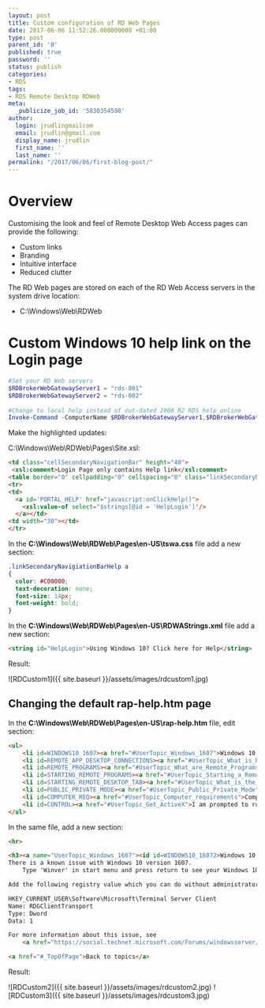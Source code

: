 ```yaml
---
layout: post
title: Custom configuration of RD Web Pages
date: 2017-06-06 11:52:26.000000000 +01:00
type: post
parent_id: '0'
published: true
password: ''
status: publish
categories:
- RDS
tags:
- RDS Remote Desktop RDWeb
meta:
  _publicize_job_id: '5830354598'
author:
  login: jrudlingmailcom
  email: jrudlin@gmail.com
  display_name: jrudlin
  first_name: ''
  last_name: ''
permalink: "/2017/06/06/first-blog-post/"
---
```

# Overview

Customising the look and feel of Remote Desktop Web Access pages can provide the following:

- Custom links
- Branding
- Intuitive interface
- Reduced clutter

The RD Web pages are stored on each of the RD Web Access servers in the system drive location:

- C:\Windows\Web\RDWeb

# Custom Windows 10 help link on the Login page

```powershell
#Set your RD Web servers
$RDBrokerWebGatewayServer1 = "rds-001"
$RDBrokerWebGatewayServer2 = "rds-002"
 
#Change to local help instead of out-dated 2008 R2 RDS help online
Invoke-Command -ComputerName $RDBrokerWebGatewayServer1,$RDBrokerWebGatewayServer2 -ScriptBlock {Set-WebConfigurationProperty -pspath 'MACHINE/WEBROOT/APPHOST/Default Web Site/RDWeb/Pages' -filter "appSettings/add[@key='LocalHelp']" -name "value" -value "true"}
```

Make the highlighted updates:

C:\Windows\Web\RDWeb\Pages\Site.xsl:

```html
<td class="cellSecondaryNavigationBar" height="40">
 <xsl:comment>Login Page only contains Help link</xsl:comment>
<table border="0" cellpadding="0" cellspacing="0" class="linkSecondaryNavigiationBarHelp">
<tr>
<td>
  <a id='PORTAL_HELP' href="javascript:onClickHelp()">
    <xsl:value-of select="$strings[@id = 'HelpLogin']"/>
  </a></td>
<td width="30"></td>
</tr>
```

In the **C:\Windows\Web\RDWeb\Pages\en-US\tswa.css** file add a new section:

```css
.linkSecondaryNavigiationBarHelp a
{
  color: #C00000;
  text-decoration: none;
  font-size: 14px;
  font-weight: bold;
}
```

In the **C:\Windows\Web\RDWeb\Pages\en-US\RDWAStrings.xml** file add a new section:

```html
<string id="HelpLogin">Using Windows 10? Click here for Help</string>
```

Result:

![RDCustom1]({{ site.baseurl }}/assets/images/rdcustom1.jpg)

## Changing the default rap-help.htm page

In the **C:\Windows\Web\RDWeb\Pages\en-US\rap-help.htm** file, edit section:

```html
<ul>
	<li id=WINDOWS10_1607><a href="#UserTopic_Windows_1607">Windows 10 1607 Remote Desktop fix</a></li>
	<li id=REMOTE_APP_DESKTOP_CONNECTIONS><a href="#UserTopic_What_is_RemoteApp_and_Desktop_Connections">What is RemoteApp and Desktop Connections?</a></li>
	<li id=REMOTE_PROGRAMS><a href="#UserTopic_What_are_Remote_Programs">What is RemoteApp?</a></li>
	<li id=STARTING_REMOTE_PROGRAMS><a href="#UserTopic_Starting_a_RemoteProgram">Starting a RemoteApp program</a></li>
	<li id=STARTING_REMOTE_DESKTOP_TAB><a href="#UserTopic_What_is_the_Remote_Desktop_tab">What is the Remote Desktop tab?</a></li>
	<li id=PUBLIC_PRIVATE_MODE><a href="#UserTopic_Public_Private_Mode">Public vs. private computer settings</a></li>
	<li id=COMPUTER_REQ><a href="#UserTopic_Computer_requirements">Computer requirements</a></li>
	<li id=CONTROL><a href="#UserTopic_Get_ActiveX">I am prompted to run the Remote Desktop Services ActiveX Client control. How do I do that?</a></li>
</ul>
```

In the same file, add a new section:

```html
<hr>

<h3><a name="UserTopic_Windows_1607"><id id=WINDOWS10_16072>Windows 10 1607 Remote Desktop fix</id></a></h3>
There is a known issue with Windows 10 version 1607.
    Type 'Winver' in start menu and press return to see your Windows 10 version.

Add the following registry value which you can do without administrator rights:

HKEY_CURRENT_USER\Software\Microsoft\Terminal Server Client
Name: RDGClientTransport
Type: Dword
Data: 1

For more information about this issue, see
    <a href="https://social.technet.microsoft.com/Forums/windowsserver/en-US/58521677-b54c-4285-9a06-9a966a9d8549/clean-install-windows-10-can-not-rdp-via-2012-rd2-rdg?forum=winserverTS" target="_blank">https://social.technet.microsoft.com</a>.

<a href="#_TopOfPage">Back to topics</a>
```

Result:

![RDCustom2]({{ site.baseurl }}/assets/images/rdcustom2.jpg)
![RDCustom3]({{ site.baseurl }}/assets/images/rdcustom3.jpg)